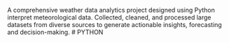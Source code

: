  A comprehensive weather data analytics project designed using Python interpret meteorological data. Collected, cleaned, and processed large datasets from diverse 
 sources to generate actionable insights, forecasting and decision-making. # PYTHON
